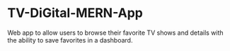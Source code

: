 # TV-DiGital-MERN-App
Web app to allow users to browse their favorite TV shows and details with the ability to save favorites in a dashboard. 
